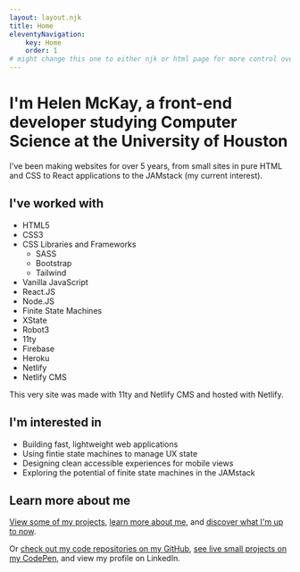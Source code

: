 ```yaml
---
layout: layout.njk
title: Home
eleventyNavigation:
    key: Home
    order: 1
# might change this one to either njk or html page for more control over the formatting
---
```


<!-- blurb of who Helen is -->

# I'm Helen McKay, a front-end developer studying Computer Science at the University of Houston

I've been making websites for over 5 years, from small sites in pure HTML and CSS to React applications to the JAMstack (my current interest).

<!-- list of Helen's skills -->

## I've worked with

- HTML5
- CSS3
- CSS Libraries and Frameworks
    - SASS
    - Bootstrap
    - Tailwind
- Vanilla JavaScript
- React.JS
- Node.JS
- Finite State Machines
- XState
- Robot3
- 11ty
- Firebase
- Heroku
- Netlify
- Netlify CMS

<!-- blurb on how this site was made -->

This very site was made with 11ty and Netlify CMS and hosted with Netlify.

<!-- list of Helen's interests -->

## I'm interested in
- Building fast, lightweight web applications
- Using fintie state machines to manage UX state
- Designing clean accessible experiences for mobile views
- Exploring the potential of finite state machines in the JAMstack

<!-- links to other pages on this site -->

## Learn more about me

[View some of my projects](/projects), [learn more about me](/about), and [discover what I'm up to now](/now).

<!-- links to external sites -->

Or [check out my code repositories on my GitHub](https://github.com/helen-mckay), [see live small projects on my CodePen](https://codepen.io/helen-mckay), and view my profile on LinkedIn.

